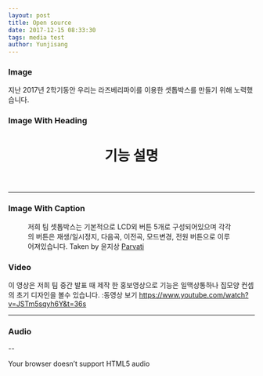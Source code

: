 ```yaml
---
layout: post
title: Open source
date: 2017-12-15 08:33:30
tags: media test
author: Yunjisang
---
```


### Image

<amp-img src="https://github.com/beargrllys/beargrllys.github.io/blob/master/KakaoTalk_20171205_173428388.jpg?raw=true" width="656" height="400" layout="responsive" alt="" class="mb3"></amp-img>

지난 2017년 2학기동안 우리는 라즈베리파이를 이용한 셋톱박스를 만들기 위해 노력했습니다.

### Image With Heading
<figure class="ampstart-image-with-heading  m0 relative mb4">
<amp-img src="https://github.com/beargrllys/beargrllys.github.io/blob/master/KakaoTalk_20171205_175307059.jpg?raw=true" width="656" height="400" layout="responsive" alt="" class="mb3"></amp-img>
<figcaption class="absolute right-0 bottom-0 left-0">
<header class="ampstart-image-heading px2 py2 line-height-4"><h1>기능 설명</h1></header>
</figcaption>
</figure>

<hr/>

### Image With Caption
<figure class="ampstart-image-with-caption m0 relative mb4">
<amp-img src="https://github.com/beargrllys/beargrllys.github.io/blob/master/KakaoTalk_20171205_173426651.jpg?raw=true" width="656" height="400" layout="responsive" alt="" class="mb3"></amp-img>
<figcaption class="h5 mt1 px3">저희 팀 셋톱박스는 기본적으로 LCD외 버튼 5개로 구성되어있으며 각각의 버튼은 재생/일시정지, 다음곡, 이전곡, 모드변경, 전원 버튼으로 이루어져있습니다.
<span class="ampstart-image-credit block bold">
Taken by 윤지상
<a href="#" role="author">Parvati</a>
</span>
</figcaption>
</figure>

### Video

이 영상은 저희 팀 중간 발표 때 제작 한 홍보영상으로 기능은 일맥상통하나 집모양 컨셉의 초기 디자인을 볼수 있습니다.
<a herf = "https://www.youtube.com/watch?v=JSTm5sqyh6Y&t=36s"> :동영상 보기 https://www.youtube.com/watch?v=JSTm5sqyh6Y&t=36s</a>

<amp-youtube width="480"
  height="270"
  layout="responsive"
  data-videoid="https://www.youtube.com/watch?v=JSTm5sqyh6Y&t=130s">
</amp-youtube>

<hr />

### Audio

--

<amp-audio width="auto"
  height="50"
  src="">
  <div fallback>
    <p>Your browser doesn’t support HTML5 audio</p>
  </div>
</amp-audio>
